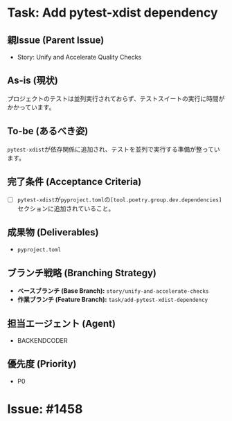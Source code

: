 # Task: Add pytest-xdist dependency

## 親Issue (Parent Issue)
- Story: Unify and Accelerate Quality Checks

## As-is (現状)
プロジェクトのテストは並列実行されておらず、テストスイートの実行に時間がかかっています。

## To-be (あるべき姿)
`pytest-xdist`が依存関係に追加され、テストを並列で実行する準備が整っています。

## 完了条件 (Acceptance Criteria)
- [ ] `pytest-xdist`が`pyproject.toml`の`[tool.poetry.group.dev.dependencies]`セクションに追加されていること。

## 成果物 (Deliverables)
- `pyproject.toml`

## ブランチ戦略 (Branching Strategy)
- **ベースブランチ (Base Branch):** `story/unify-and-accelerate-checks`
- **作業ブランチ (Feature Branch):** `task/add-pytest-xdist-dependency`

## 担当エージェント (Agent)
- BACKENDCODER

## 優先度 (Priority)
- P0

# Issue: #1458
